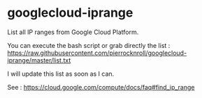 # googlecloud-iprange

List all IP ranges from Google Cloud Platform.

You can execute the bash script or grab directly the list :
https://raw.githubusercontent.com/pierrocknroll/googlecloud-iprange/master/list.txt

I will update this list as soon as I can.

See :
https://cloud.google.com/compute/docs/faq#find_ip_range
